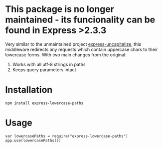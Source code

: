 # This package is no longer maintained - its funcionality can be found in Express >2.3.3

Very similar to the unmaintained project [express-uncapitalize](https://github.com/jamiesteven/express-uncapitalize), this middleware redirects any requests which contain uppercase chars to their lowercase forms. With two main changes from the original:

  1. Works with all utf-8 strings in paths
  1. Keeps query parameters intact

# Installation

    npm install express-lowercase-paths

# Usage

    var lowercasePaths = require("express-lowercase-paths")
    app.use(lowercasePaths())
